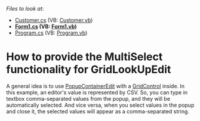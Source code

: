 <!-- default file list -->
*Files to look at*:

* [Customer.cs](./CS/Customer.cs) (VB: [Customer.vb](./VB/Customer.vb))
* **[Form1.cs](./CS/Form1.cs) (VB: [Form1.vb](./VB/Form1.vb))**
* [Program.cs](./CS/Program.cs) (VB: [Program.vb](./VB/Program.vb))
<!-- default file list end -->
# How to provide the MultiSelect functionality for GridLookUpEdit


A general idea is to use <a href="https://documentation.devexpress.com/#WindowsForms/clsDevExpressXtraEditorsPopupContainerEdittopic">PopupContainerEdit</a> with a <a href="https://documentation.devexpress.com/#WindowsForms/clsDevExpressXtraGridGridControltopic">GridControl</a> inside. In this example, an editor's value is represented by CSV. So, you can type in textbox comma-separated values from the popup, and they will be automatically selected. And vice versa, when you select values in the popup and close it, the selected values will appear as a comma-separated string.<br />

<br/>


